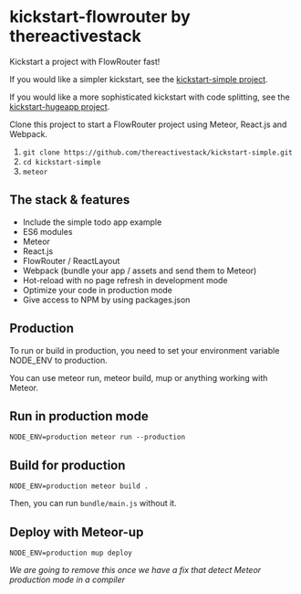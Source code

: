 # kickstart-flowrouter by thereactivestack

Kickstart a project with FlowRouter fast!

If you would like a simpler kickstart, see the [kickstart-simple project](https://github.com/thereactivestack/kickstart-simple).

If you would like a more sophisticated kickstart with code splitting, see the [kickstart-hugeapp project](https://github.com/thereactivestack/kickstart-hugeapp).

Clone this project to start a FlowRouter project using Meteor, React.js and Webpack.

1. `git clone https://github.com/thereactivestack/kickstart-simple.git`
1. `cd kickstart-simple`
1. `meteor`

## The stack & features
- Include the simple todo app example
- ES6 modules
- Meteor
- React.js
- FlowRouter / ReactLayout
- Webpack (bundle your app / assets and send them to Meteor)
- Hot-reload with no page refresh in development mode
- Optimize your code in production mode
- Give access to NPM by using packages.json

## Production
To run or build in production, you need to set your environment variable NODE_ENV to production.

You can use meteor run, meteor build, mup or anything working with Meteor.

## Run in production mode
`NODE_ENV=production meteor run --production`

## Build for production
`NODE_ENV=production meteor build .`

Then, you can run `bundle/main.js` without it.

## Deploy with Meteor-up
`NODE_ENV=production mup deploy`

*We are going to remove this once we have a fix that detect Meteor production mode in a compiler*
